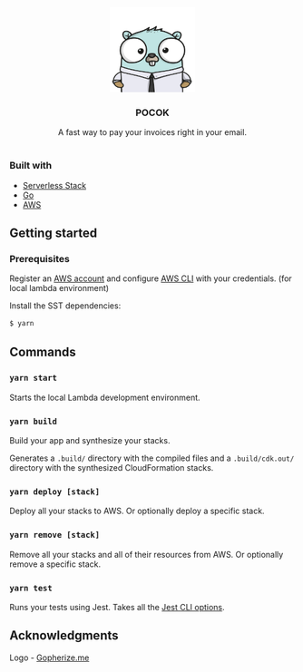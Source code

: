 <br />
<div align="center">
  <a href="https://github.com/theapexlab/pocok">
    <img src="assets/pocok-logo.png" alt="Logo" width="150" height="150">
  </a>

  <h3 align="center">POCOK</h3>

  <p align="center">
    A fast way to pay your invoices right in your email.
    <br />
    <br />
  </p>
</div>

### Built with

- [Serverless Stack](https://serverless-stack.com/)
- [Go](https://golang.org/)
- [AWS](https://aws.amazon.com/)

## Getting started

### Prerequisites

Register an [AWS account](https://aws.amazon.com/resources/create-account/) and configure [AWS CLI](https://github.com/aws/aws-cli) with your credentials. (for local lambda environment)

Install the SST dependencies:

```bash
$ yarn
```

## Commands

### `yarn start`

Starts the local Lambda development environment.

### `yarn build`

Build your app and synthesize your stacks.

Generates a `.build/` directory with the compiled files and a `.build/cdk.out/` directory with the synthesized CloudFormation stacks.

### `yarn deploy [stack]`

Deploy all your stacks to AWS. Or optionally deploy a specific stack.

### `yarn remove [stack]`

Remove all your stacks and all of their resources from AWS. Or optionally remove a specific stack.

### `yarn test`

Runs your tests using Jest. Takes all the [Jest CLI options](https://jestjs.io/docs/en/cli).

## Acknowledgments

Logo - [Gopherize.me](https://gopherize.me/)
